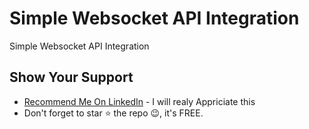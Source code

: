 # Simple Websocket API Integration
Simple Websocket API Integration

## Show Your Support
- [Recommend Me On LinkedIn](https://www.linkedin.com/in/imalisheraz/) - I will realy Appriciate this
- Don't forget to star ⭐ the repo 😉, it's FREE.